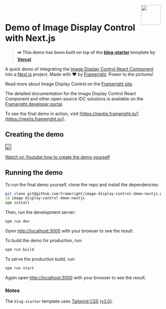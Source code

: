 [<img src="https://avatars.githubusercontent.com/u/35964478?s=200&v=4" align="right" width="64" height="64">](https://frameright.io)

&nbsp;

# Demo of Image Display Control with Next.js

> **➡️ This demo has been built on top of the [blog-starter](https://github.com/vercel/next.js/tree/canary/examples/blog-starter) template by [Vercel](https://vercel.com/).**

A quick demo of integrating the [Image Display Control React Component](https://github.com/Frameright/react-image-display-control/) into a [Next.js](https://nextjs.org/) project. Made with ❤️ by [Frameright](https://frameright.io/). Power to the pictures!

Read more about Image Display Control on the [Frameright site](https://frameright.io/image-display-control/).

The detailed documentation for the Image Display Control React Component and other open-source IDC solutions is available on the [Frameright developer portal](https://docs.frameright.io/).

To see the final demo in action, visit [https://nextjs.frameright.io/](https://nextjs.frameright.io/).

## Creating the demo

[<img src="https://i1.ytimg.com/vi/eO8UKLQ3tOE/maxresdefault.jpg" style="border: 2px solid #999">](https://www.youtube.com/watch?v=UsBtRSyY-7c&feature=youtu.be)

[Watch on Youtube how to create the demo yourself](https://www.youtube.com/watch?v=UsBtRSyY-7c&feature=youtu.be)

## Running the demo

To run the final demo yourself, clone the repo and install the dependencies:

```bash
git clone git@github.com:Frameright/image-display-control-demo-nextjs.git
cd image-display-control-demo-nextjs
npm install
```

Then, run the development server:

```bash
npm run dev
```

Open [http://localhost:3000](http://localhost:3000) with your browser to see the result.

To build the demo for production, run:

```bash
npm run build
```

To serve the production build, run:

```bash
npm run start
```

Again open [http://localhost:3000](http://localhost:3000) with your browser to see the result.

### Notes

The `blog-starter` template uses [Tailwind CSS](https://tailwindcss.com) [(v3.0)](https://tailwindcss.com/blog/tailwindcss-v3).
